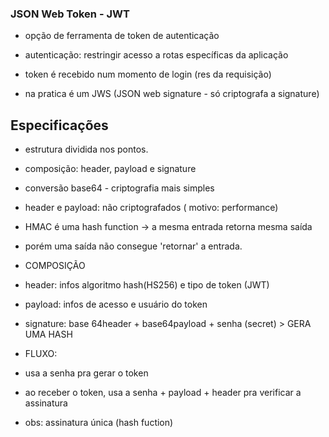 ### JSON Web Token - JWT
- opção de ferramenta de token de autenticação
- autenticação: restringir acesso a rotas específicas da aplicação

- token é recebido num momento de login (res da requisição)
- na pratica é um JWS (JSON web signature - só criptografa a signature)

## Especificações
- estrutura dividida nos pontos.
- composição: header, payload e signature
- conversão base64 - criptografia mais simples
- header e payload: não criptografados ( motivo: performance)
- HMAC é uma hash function -> a mesma entrada retorna mesma saída
- porém uma saída não consegue 'retornar' a entrada.

- COMPOSIÇÃO
- header: infos algoritmo hash(HS256) e tipo de token (JWT)
- payload: infos de acesso e usuário do token
- signature: base 64header + base64payload + senha (secret) > GERA UMA HASH

- FLUXO:
- usa a senha pra gerar o token
- ao receber o token, usa a senha + payload + header pra verificar a assinatura 
- obs: assinatura única (hash fuction)
